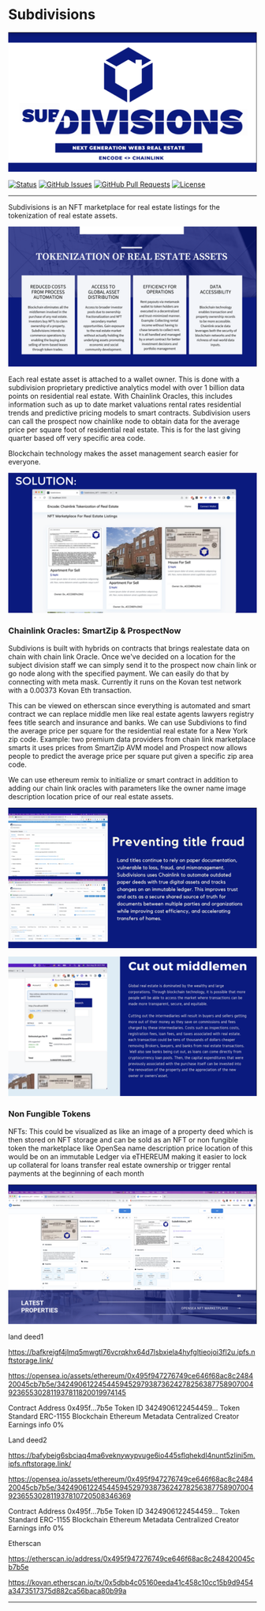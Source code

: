 # Subdivisions

![](https://github.com/lucylow/subdivisions/blob/main/subdivisions/Screen%20Shot%202022-08-29%20at%205.23.23%20PM.png?raw=true)
<div>
  
  [![Status](https://img.shields.io/badge/status-work--in--progress-success.svg)]()
  [![GitHub Issues](https://img.shields.io/github/issues/lucylow/subdivisions.svg)](https://github.com/lucylow/subdivisions/issues)
  [![GitHub Pull Requests](https://img.shields.io/github/issues-pr/lucylow/subdivisions.svg)](https://github.com/lucylow/subdivisions/pulls)
  [![License](https://img.shields.io/bower/l/bootstrap)]()

</div>

---

Subdivisions is an NFT marketplace for real estate listings for the tokenization of real estate assets.

![](https://github.com/lucylow/subdivisions/blob/main/subdivisions/Screen%20Shot%202022-08-29%20at%205.23.43%20PM.png?raw=true)

Each real estate asset is attached to a wallet owner. This is done with a subdivision proprietary predictive analytics model with over 1 billion data points on residential real estate. With Chainlink Oracles, this includes information such as up to date market valuations rental rates residential trends and predictive pricing models to smart contracts. Subdivision users can call the prospect now chainlike node to obtain data for the average price per square foot of residential real estate. This is for the last giving quarter based off very specific area code.

Blockchain technology makes the asset management search easier for everyone.


![](https://github.com/lucylow/subdivisions/blob/main/subdivisions/Screen%20Shot%202022-08-29%20at%205.23.34%20PM.png?raw=true)

### Chainlink Oracles: SmartZip & ProspectNow

Subdivions is built with  hybrids on contracts that brings realestate data on chain with chain link Oracle. 
Once we've decided on a location for the subject division staff we can simply send it to the prospect now chain link or go node along with the specified payment. We can easily do that by connecting with meta mask. Currently it runs on the Kovan test network with a 0.00373 Kovan Eth transaction.

This can be viewed on etherscan since everything is automated and smart contract we can replace middle men like real estate agents lawyers registry fees title search and insurance and banks. We can use Subdivions to find the average price per square for the residential real estate for a New York zip code. Example: two premium data providers from chain link marketplace smarts it uses prices from SmartZip AVM model and Prospect now allows people to predict the average price per square put given a specific zip area code.

We can use ethereum remix to initialize or smart contract in addition to adding our chain link oracles with parameters like the owner name image description location price of our real estate assets. 

![](https://github.com/lucylow/subdivisions/blob/main/subdivisions/Screen%20Shot%202022-08-29%20at%205.24.39%20PM.png?raw=true)

![](https://github.com/lucylow/subdivisions/blob/main/subdivisions/Screen%20Shot%202022-08-29%20at%205.24.46%20PM.png?raw=true)


### Non Fungible Tokens 

NFTs: This could be visualized as like an image of a property deed which is then stored on NFT storage and can be sold as an NFT or non fungible token the marketplace like OpenSea name description price location of this would be on an immutable Ledger via eTHEREUM making it easier to lock up collateral for loans transfer real estate ownership or trigger rental payments at the beginning of each month


![](https://github.com/lucylow/subdivisions/blob/main/subdivisions/Screen%20Shot%202022-08-29%20at%205.24.03%20PM.png?raw=true)


land deed1

https://bafkreigf4jlmq5mwgtl76vcrqkhx64d7lsbxiela4hyfgltieojoi3fl2u.ipfs.nftstorage.link/


https://opensea.io/assets/ethereum/0x495f947276749ce646f68ac8c248420045cb7b5e/34249061224544594529793873624278256387758907004923655302811937811820019974145

Contract Address
0x495f...7b5e
Token ID
3424906122454459...
Token Standard
ERC-1155
Blockchain
Ethereum
Metadata
Centralized
Creator Earnings
info
0%



Land deed2

https://bafybeig6sbciaq4ma6veknywypvuge6io445sflqhekdl4nunt5zlini5m.ipfs.nftstorage.link/

https://opensea.io/assets/ethereum/0x495f947276749ce646f68ac8c248420045cb7b5e/34249061224544594529793873624278256387758907004923655302811937810720508346369


Contract Address
0x495f...7b5e
Token ID
3424906122454459...
Token Standard
ERC-1155
Blockchain
Ethereum
Metadata
Centralized
Creator Earnings
info
0%



Etherscan 


https://etherscan.io/address/0x495f947276749ce646f68ac8c248420045cb7b5e


https://kovan.etherscan.io/tx/0x5dbb4c05160eeda41c458c10cc15b9d9454a3473517375d882ca56baca80b99a

---
